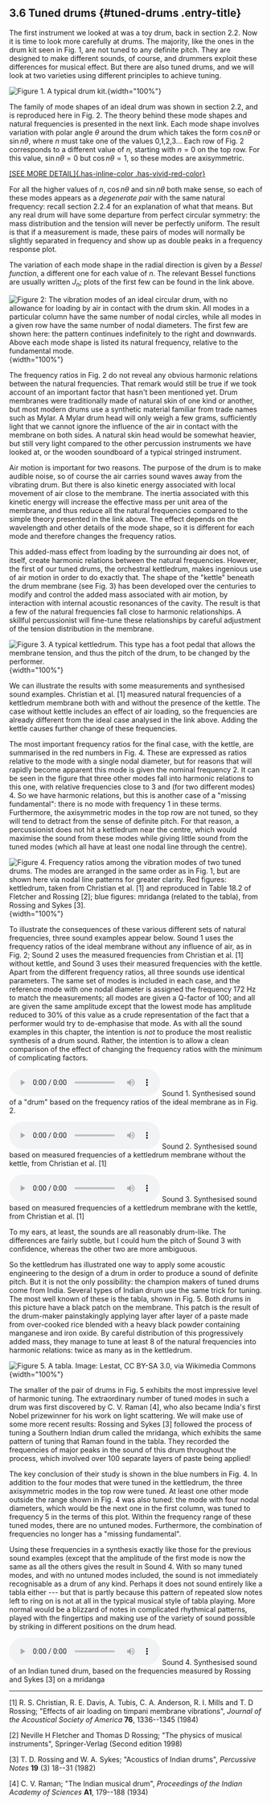 ## 3.6 Tuned drums {#tuned-drums .entry-title}



The first instrument we looked at was a toy drum, back in section 2.2.
Now it is time to look more carefully at drums. The majority, like the
ones in the drum kit seen in Fig. 1, are not tuned to any definite
pitch. They are designed to make different sounds, of course, and
drummers exploit these differences for musical effect. But there are
also tuned drums, and we will look at two varieties using different
principles to achieve tuning.

![Figure 1. A typical drum
kit.](uploads/2020/10/drumkit.jpg){width="100%"}

The family of mode shapes of an ideal drum was shown in section 2.2, and
is reproduced here in Fig. 2. The theory behind these mode shapes and
natural frequencies is presented in the next link. Each mode shape
involves variation with polar angle $\theta$ around the drum which
takes the form $\cos n \theta$ or $\sin n \theta$, where $n$
must take one of the values 0,1,2,3... Each row of Fig. 2 corresponds to
a different value of $n$, starting with $n=0$ on the top row. For
this value, $\sin n \theta =0$ but $\cos n \theta = 1$, so these
modes are axisymmetric.

[[SEE MORE DETAIL]{.has-inline-color
.has-vivid-red-color}](#vibration-modes-of-a-circular-drum)

For all the higher values of $n$, $\cos n \theta$ and $\sin n
\theta$ both make sense, so each of these modes appears as a
*degenerate pair* with the same natural frequency: recall section 2.2.4
for an explanation of what that means. But any real drum will have some
departure from perfect circular symmetry: the mass distribution and the
tension will never be perfectly uniform. The result is that if a
measurement is made, these pairs of modes will normally be slightly
separated in frequency and show up as double peaks in a frequency
response plot.

The variation of each mode shape in the radial direction is given by a
*Bessel function*, a different one for each value of $n$. The relevant
Bessel functions are usually written $J_n$; plots of the first few can
be found in the link above.

![\
Figure 2: The vibration modes of an ideal circular drum, with no
allowance for loading by air in contact with the drum skin. All modes in
a particular column have the same number of *nodal circles*, while all
modes in a given row have the same number of *nodal diameters*. The
first few are shown here: the pattern continues indefinitely to the
right and downwards. Above each mode shape is listed its natural
frequency, relative to the fundamental
mode.](uploads/2020/10/drum_modes-1024x768.jpg){width="100%"}

The frequency ratios in Fig. 2 do not reveal any obvious harmonic
relations between the natural frequencies. That remark would still be
true if we took account of an important factor that hasn't been
mentioned yet. Drum membranes were traditionally made of natural skin of
one kind or another, but most modern drums use a synthetic material
familiar from trade names such as Mylar. A Mylar drum head will only
weigh a few grams, sufficiently light that we cannot ignore the
influence of the air in contact with the membrane on both sides. A
natural skin head would be somewhat heavier, but still very light
compared to the other percussion instruments we have looked at, or the
wooden soundboard of a typical stringed instrument.

Air motion is important for two reasons. The purpose of the drum is to
make audible noise, so of course the air carries sound waves away from
the vibrating drum. But there is also kinetic energy associated with
local movement of air close to the membrane. The inertia associated with
this kinetic energy will increase the effective mass per unit area of
the membrane, and thus reduce all the natural frequencies compared to
the simple theory presented in the link above. The effect depends on the
wavelength and other details of the mode shape, so it is different for
each mode and therefore changes the frequency ratios.

This added-mass effect from loading by the surrounding air does not, of
itself, create harmonic relations between the natural frequencies.
However, the first of our tuned drums, the orchestral kettledrum, makes
ingenious use of air motion in order to do exactly that. The shape of
the "kettle" beneath the drum membrane (see Fig. 3) has been developed
over the centuries to modify and control the added mass associated with
air motion, by interaction with internal acoustic resonances of the
cavity. The result is that a few of the natural frequencies fall close
to harmonic relationships. A skillful percussionist will fine-tune these
relationships by careful adjustment of the tension distribution in the
membrane.

![Figure 3. A typical kettledrum. This type has a foot pedal that allows
the membrane tension, and thus the pitch of the drum, to be changed by
the
performer.](uploads/2020/10/Tymp-716x1024.jpg){width="100%"}

We can illustrate the results with some measurements and synthesised
sound examples. Christian et al. \[1\] measured natural frequencies of a
kettledrum membrane both with and without the presence of the kettle.
The case without kettle includes an effect of air loading, so the
frequencies are already different from the ideal case analysed in the
link above. Adding the kettle causes further change of these
frequencies.

The most important frequency ratios for the final case, with the kettle,
are summarised in the red numbers in Fig. 4. These are expressed as
ratios relative to the mode with a single nodal diameter, but for
reasons that will rapidly become apparent this mode is given the nominal
frequency 2. It can be seen in the figure that three other modes fall
into harmonic relations to this one, with relative frequencies close to
3 and (for two different modes) 4. So we have harmonic relations, but
this is another case of a "missing fundamental": there is no mode with
frequency 1 in these terms. Furthermore, the axisymmetric modes in the
top row are not tuned, so they will tend to detract from the sense of
definite pitch. For that reason, a percussionist does not hit a
kettledrum near the centre, which would maximise the sound from these
modes while giving little sound from the tuned modes (which all have at
least one nodal line through the centre).

![Figure 4. Frequency ratios among the vibration modes of two tuned
drums. The modes are arranged in the same order as in Fig. 1, but are
shown here via nodal line patterns for greater clarity. Red figures:
kettledrum, taken from Christian et al. \[1\] and reproduced in Table
18.2 of Fletcher and Rossing \[2\]; blue figures: mridanga (related to
the tabla), from Rossing and Sykes
\[3\].](uploads/2020/10/timp_tabla-1-1024x798.jpg){width="100%"}

To illustrate the consequences of these various different sets of
natural frequencies, three sound examples appear below. Sound 1 uses the
frequency ratios of the ideal membrane without any influence of air, as
in Fig. 2; Sound 2 uses the measured frequencies from Christian et al.
\[1\] without kettle, and Sound 3 uses their measured frequencies with
the kettle. Apart from the different frequency ratios, all three sounds
use identical parameters. The same set of modes is included in each
case, and the reference mode with one nodal diameter is assigned the
frequency 172 Hz to match the measurements; all modes are given a
Q-factor of 100; and all are given the same amplitude except that the
lowest mode has amplitude reduced to 30% of this value as a crude
representation of the fact that a performer would try to de-emphasise
that mode. As with all the sound examples in this chapter, the intention
is *not* to produce the most realistic synthesis of a drum sound.
Rather, the intention is to allow a clean comparison of the effect of
changing the frequency ratios with the minimum of complicating factors.

<audio controls="" src="uploads/2020/10/synthout_membrane_ideal_Q100_2.mp3"></audio>
Sound 1. Synthesised sound of a "drum" based on the frequency ratios of
the ideal membrane as in Fig. 2.

<audio controls="" src="uploads/2020/10/synthout_membrane_nokettle_2_Q100_2.mp3"></audio>
Sound 2. Synthesised sound based on measured frequencies of a kettledrum
membrane without the kettle, from Christian et al. \[1\]

<audio controls="" src="uploads/2020/10/synthout_membrane_kettle_2_Q100_2.mp3"></audio>
Sound 3. Synthesised sound based on measured frequencies of a kettledrum
membrane with the kettle, from Christian et al. \[1\]

To my ears, at least, the sounds are all reasonably drum-like. The
differences are fairly subtle, but I could hum the pitch of Sound 3 with
confidence, whereas the other two are more ambiguous.

So the kettledrum has illustrated one way to apply some acoustic
engineering to the design of a drum in order to produce a sound of
definite pitch. But it is not the only possibility: the champion makers
of tuned drums come from India. Several types of Indian drum use the
same trick for tuning. The most well known of these is the tabla, shown
in Fig. 5. Both drums in this picture have a black patch on the
membrane. This patch is the result of the drum-maker painstakingly
applying layer after layer of a paste made from over-cooked rice blended
with a heavy black powder containing manganese and iron oxide. By
careful distribution of this progressively added mass, they manage to
tune at least 8 of the natural frequencies into harmonic relations:
twice as many as in the kettledrum.

![Figure 5. A tabla. Image:
[Lestat,](https://commons.wikimedia.org/wiki/File:Tabla.jpg) CC BY-SA
3.0, via Wikimedia
Commons](uploads/2020/10/Tabla-1024x747.jpg){width="100%"}

The smaller of the pair of drums in Fig. 5 exhibits the most impressive
level of harmonic tuning. The extraordinary number of tuned modes in
such a drum was first discovered by C. V. Raman \[4\], who also became
India's first Nobel prizewinner for his work on light scattering. We
will make use of some more recent results: Rossing and Sykes \[3\]
followed the process of tuning a Southern Indian drum called the
mridanga, which exhibits the same pattern of tuning that Raman found in
the tabla. They recorded the frequencies of major peaks in the sound of
this drum throughout the process, which involved over 100 separate
layers of paste being applied!

The key conclusion of their study is shown in the blue numbers in Fig.
4. In addition to the four modes that were tuned in the kettledrum, the
three axisymmetric modes in the top row were tuned. At least one other
mode outside the range shown in Fig. 4 was also tuned: the mode with
four nodal diameters, which would be the next one in the first column,
was tuned to frequency 5 in the terms of this plot. Within the frequency
range of these tuned modes, there are no untuned modes. Furthermore, the
combination of frequencies no longer has a "missing fundamental".

Using these frequencies in a synthesis exactly like those for the
previous sound examples (except that the amplitude of the first mode is
now the same as all the others gives the result in Sound 4. With so
many tuned modes, and with no untuned modes included, the sound is not
immediately recognisable as a drum of any kind. Perhaps it does not
sound entirely like a tabla either --- but that is partly because this
pattern of repeated slow notes left to ring on is not at all in the
typical musical style of tabla playing. More normal would be a blizzard
of notes in complicated rhythmical patterns, played with the fingertips
and making use of the variety of sound possible by striking in different
positions on the drum head.

<audio controls="" src="uploads/2020/10/synthout_membrane_tabla_Q100_1.mp3"></audio>
Sound 4. Synthesised sound of an Indian tuned drum, based on the
frequencies measured by Rossing and Sykes \[3\] on a mridanga



------------------------------------------------------------------------

\[1\] R. S. Christian, R. E. Davis, A. Tubis, C. A. Anderson, R. I.
Mills and T. D Rossing; "Effects of air loading on timpani membrane
vibrations", *Journal of the Acoustical Society of America* **76**,
1336--1345 (1984)

\[2\] Neville H Fletcher and Thomas D Rossing; "The physics of musical
instruments", Springer-Verlag (Second edition 1998)

\[3\] T. D. Rossing and W. A. Sykes; "Acoustics of Indian drums",
*Percussive Notes* **19** (3) 18--31 (1982)

\[4\] C. V. Raman; "The Indian musical drum", *Proceedings of the Indian
Academy of Sciences* **A1**, 179--188 (1934)
